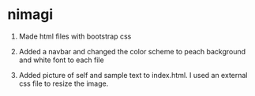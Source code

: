 # nimagi

1. Made html files with bootstrap css

2. Added a navbar and changed the color scheme to peach background and white font to each file

3. Added picture of self and sample text to index.html. I used an external css file to resize the image. 
